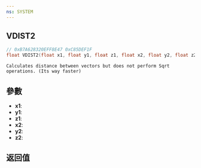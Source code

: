 ```yaml
---
ns: SYSTEM
---
```

## VDIST2

```c
// 0xB7A628320EFF8E47 0xC85DEF1F
float VDIST2(float x1, float y1, float z1, float x2, float y2, float z2);
```

```
Calculates distance between vectors but does not perform Sqrt operations. (Its way faster)  
```

## 參數
* **x1**: 
* **y1**: 
* **z1**: 
* **x2**: 
* **y2**: 
* **z2**: 

## 返回值
